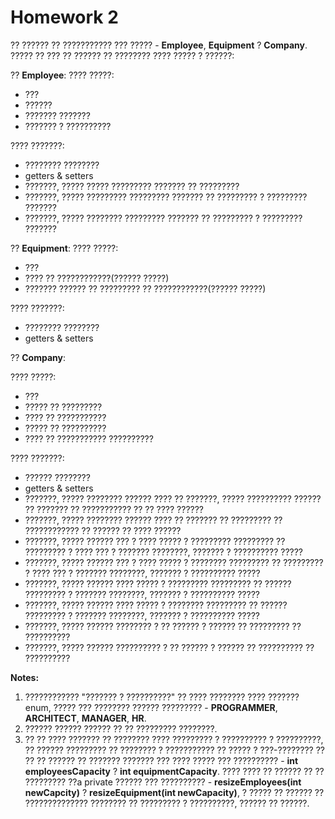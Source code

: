 # Homework 2

?? ?????? ?? ??????????? ??? ????? - **Employee**, **Equipment** ? **Company**. ????? ?? ??? ?? ?????? ?? ???????? ???? ????? ? ??????:

?? **Employee**:
???? ?????:
* ???
* ??????
* ??????? ???????
* ??????? ? ??????????

???? ???????:
* ???????? ????????
* getters & setters
* ???????, ????? ????? ????????? ??????? ?? ?????????
* ???????, ????? ????????? ????????? ??????? ?? ????????? ? ????????? ???????
* ???????, ????? ???????? ????????? ??????? ?? ????????? ? ????????? ???????

?? **Equipment**:
???? ?????:
* ???
* ???? ?? ????????????(?????? ?????)
* ??????? ?????? ?? ????????? ?? ????????????(?????? ?????)

???? ???????:
* ???????? ????????
* getters & setters

?? **Company**:

???? ?????:
* ???
* ????? ?? ?????????
* ???? ?? ???????????
* ????? ?? ??????????
* ???? ?? ??????????? ??????????

???? ???????:
* ?????? ????????
* getters & setters
* ???????, ????? ???????? ?????? ???? ?? ???????, ????? ?????????? ?????? ?? ??????? ?? ??????????? ?? ?? ???? ??????
* ???????, ????? ???????? ?????? ???? ?? ??????? ?? ????????? ?? ???????????? ?? ?????? ?? ???? ??????
* ???????, ????? ?????? ??? ? ???? ????? ? ????????? ????????? ?? ????????? ? ???? ??? ? ??????? ????????, ??????? ? ?????????? ?????
* ???????, ????? ?????? ??? ? ???? ????? ? ???????? ????????? ?? ????????? ? ???? ??? ? ??????? ????????, ??????? ? ?????????? ?????
* ???????, ????? ?????? ???? ????? ? ????????? ????????? ?? ?????? ????????? ? ??????? ????????, ??????? ? ?????????? ?????
* ???????, ????? ?????? ???? ????? ? ???????? ????????? ?? ?????? ????????? ? ??????? ????????, ??????? ? ?????????? ?????
* ???????, ????? ?????? ???????? ? ?? ?????? ? ?????? ?? ????????? ?? ??????????
* ???????, ????? ?????? ?????????? ? ?? ?????? ? ?????? ?? ?????????? ?? ??????????

**Notes:**
1) ???????????? "??????? ? ??????????" ?? ???? ???????? ???? ??????? enum, ????? ??? ???????? ?????? ????????? - **PROGRAMMER**, **ARCHITECT**, **MANAGER**, **HR**.
2) ?????? ?????? ?????? ?? ?? ????????? ????????.
3) ?? ?? ???? ??????? ?? ???????? ???? ????????? ? ?????????? ? ??????????, ?? ?????? ????????? ?? ???????? ? ??????????? ?? ????? ? ???-???????? ?? ?? ?? ?????? ?? ??????? ??????? ??? ???? ????? ??? ?????????? - **int employeesCapacity** ? **int equipmentCapacity**. ???? ???? ?? ?????? ?? ?? ????????? ??a private ?????? ??? ?????????? - **resizeEmployees(int newCapcity)** ? **resizeEquipment(int newCapacity)**, ? ????? ?? ?????? ?? ?????????????? ???????? ?? ????????? ? ??????????, ?????? ?? ??????.